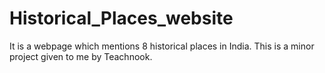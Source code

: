 # Historical_Places_website
It is a webpage which mentions 8 historical places in India. This is a minor project given to me by Teachnook.
